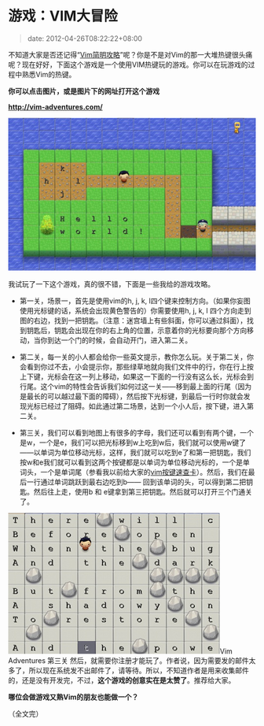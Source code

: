 # 游戏：VIM大冒险
>date: 2012-04-26T08:22:22+08:00


不知道大家是否还记得“[Vim简明攻略](/2011/%E7%AE%80%E6%98%8E%20Vim%20%E7%BB%83%E7%BA%A7%E6%94%BB%E7%95%A5.md "简明 Vim 练级攻略")”呢？你是不是对Vim的那一大堆热键很头痛呢？现在好好，下面这个游戏是一个使用VIM热键玩的游戏。你可以在玩游戏的过程中熟悉Vim的热键。


**你可以点击图片，或是图片下的网址打开这个游戏**


**<http://vim-adventures.com/>**


[![VIM大冒险](/assets/images/coolshell.cn/wp-content/uploads/2012/04/vimadventuresgamefun.jpg "VIM Adventures")](http://vim-adventures.com/)


我试玩了一下这个游戏，真的很不错，下面是一些我给的游戏攻略。



* 第一关，场景一，首先是使用vim的h, j, k, l四个键来控制方向。（如果你妄图使用光标键的话，系统会出现黄色警告的）你需要使用h, j, k, l 四个方向走到图的右边，找到一把钥匙。（注意：迷宫墙上有些斜面，你可以通过斜面），找到钥匙后，钥匙会出现在你的右上角的位置，示意着你的光标要向那个方向移动，当你到达一个门的时候，会自动开门，进入第二关。


* 第二关，每一关的小人都会给你一些英文提示，教你怎么玩。关于第二关，你会看到你过不去，小会提示你，那些绿草地就向我们文件中的行，你在行上按上下键，光标会在这一列上移动，如果这一下面的一行没有这么长，光标会到行尾。这个vim的特性会告诉我们如何过这一关——移到最上面的行尾（因为是最长的可以越过最下面的障碍），然后按下光标键，到最后一行时你就会发现光标已经过了阻碍。如此通过第二场景，达到一个小人后，按下键，进入第二关。


* 第三关，我们可以看到地图上有很多的字母，我们还可以看到有两个键，一个是w，一个是e，我们可以把光标移到w上吃到w后，我们就可以使用w键了——以单词为单位移动光标，这样，我们就可以吃到e了和第一把钥匙，我们按w和e我们就可以看到这两个按键都是以单词为单位移动光标的，一个是单词头，一个是单词尾（参看我以前给大家的[vim按键速查卡](/2011/%E7%BB%99%E7%A8%8B%E5%BA%8F%E5%91%98%E7%9A%84VIM%E9%80%9F%E6%9F%A5%E5%8D%A1.md "给程序员的VIM速查卡")）。然后，我们在最后一行通过单词跳跃到最右边吃到b—— 回到该单词的头，可以得到第二把钥匙。然后往上走，使用b 和 e键拿到第三把钥匙。然后就可以打开三个门通关了。


[![Vim Adventures 第三关](/assets/images/coolshell.cn/wp-content/uploads/2012/04/vimadventuresgamefun02.jpg "Vim Adventures 第三关")](http://vim-adventures.com/)Vim Adventures 第三关
然后，就需要你注册才能玩了。作者说，因为需要发的邮件太多了，所以现在系统发不出邮件了，请等待。所以，不知道作者是用来收集邮件的，还是没有开发完，不过，**这个游戏的创意实在是太赞了**。推荐给大家。


**哪位会做游戏又熟Vim的朋友也能做一个？**


（全文完）



